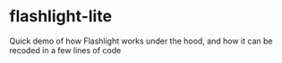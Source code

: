 # flashlight-lite
Quick demo of how Flashlight works under the hood, and how it can be recoded in a few lines of code
